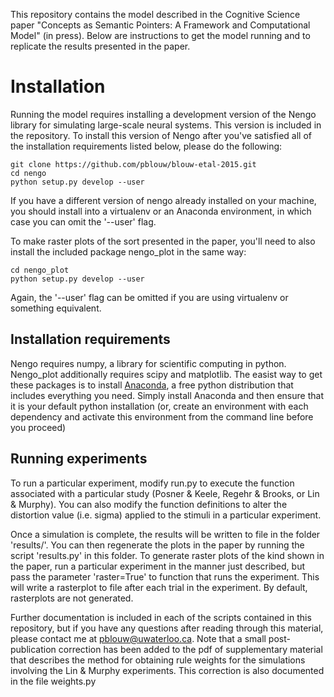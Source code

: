 This repository contains the model described in the Cognitive Science paper "Concepts as Semantic Pointers: A Framework and Computational Model" (in press). Below are instructions to get the model running and to replicate the results presented in the paper.



Installation
============

Running the model requires installing a development version of the Nengo library for simulating large-scale neural systems. This version is included in the repository. To install this version of Nengo after you've satisfied all of the installation requirements listed below, please do the following:

```
git clone https://github.com/pblouw/blouw-etal-2015.git
cd nengo
python setup.py develop --user
```

If you have a different version of nengo already installed on your machine, you should install into a virtualenv or an Anaconda environment, in which case you can omit the '--user' flag. 

To make raster plots of the sort presented in the paper, you'll need to also install the included package nengo_plot in the same way:

```
cd nengo_plot
python setup.py develop --user

```

Again, the '--user' flag can be omitted if you are using virtualenv or something equivalent. 

Installation requirements
-------------------------

Nengo requires numpy, a library for scientific computing in python. Nengo_plot additionally requires scipy and matplotlib. 
The easist way to get these packages is to install [Anaconda](https://store.continuum.io/cshop/anaconda/), a free python distribution that includes everything you need. Simply install Anaconda and then ensure that it is your default python installation (or, create an environment with each dependency and activate this environment from the command line before you proceed)

Running experiments
-------------------

To run a particular experiment, modify run.py to execute the function associated with a particular study (Posner & Keele, Regehr & Brooks, or Lin & Murphy). You can also modify the function definitions to alter the distortion value (i.e. sigma) applied to the stimuli in a particular experiment. 

Once a simulation is complete, the results will be written to file in the folder 'results/'. You can then regenerate the plots in the paper by running the script 'results.py' in this folder. To generate raster plots of the kind shown in the paper, run a particular experiment in the manner just described, but pass the parameter 'raster=True' to function that runs the experiment. This will write a rasterplot to file after each trial in the experiment. By default, rasterplots are not generated. 

Further documentation is included in each of the scripts contained in this repository, but if you have any questions after reading through this material, please contact me at pblouw@uwaterloo.ca. Note that a small post-publication correction has been added to the pdf of supplementary material that describes the method for obtaining rule weights for the simulations involving the Lin & Murphy experiments. This correction is also documented in the file weights.py


